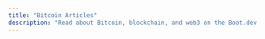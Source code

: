 ```yaml
---
title: "Bitcoin Articles"
description: "Read about Bitcoin, blockchain, and web3 on the Boot.dev blog"
---
```

